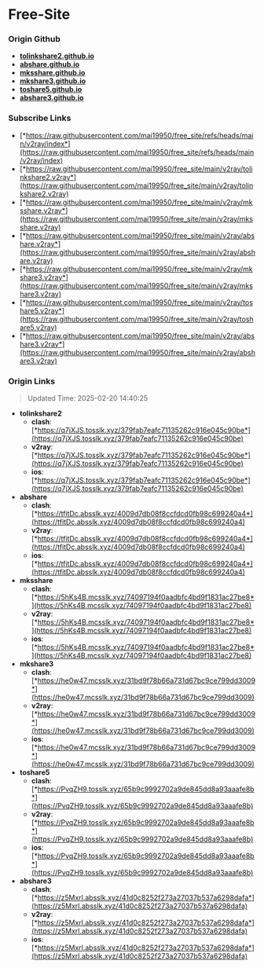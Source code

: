 # Free-Site

### Origin Github

- [**tolinkshare2.github.io**](https://github.com/tolinkshare2/tolinkshare2.github.io)
- [**abshare.github.io**](https://github.com/abshare/abshare.github.io)
- [**mksshare.github.io**](https://github.com/mksshare/mksshare.github.io)
- [**mkshare3.github.io**](https://github.com/mkshare3/mkshare3.github.io)
- [**toshare5.github.io**](https://github.com/toshare5/toshare5.github.io)
- [**abshare3.github.io**](https://github.com/abshare3/abshare3.github.io)

### Subscribe Links

- [*https://raw.githubusercontent.com/mai19950/free_site/refs/heads/main/v2ray/index*](https://raw.githubusercontent.com/mai19950/free_site/refs/heads/main/v2ray/index)
- [*https://raw.githubusercontent.com/mai19950/free_site/main/v2ray/tolinkshare2.v2ray*](https://raw.githubusercontent.com/mai19950/free_site/main/v2ray/tolinkshare2.v2ray)
- [*https://raw.githubusercontent.com/mai19950/free_site/main/v2ray/mksshare.v2ray*](https://raw.githubusercontent.com/mai19950/free_site/main/v2ray/mksshare.v2ray)
- [*https://raw.githubusercontent.com/mai19950/free_site/main/v2ray/abshare.v2ray*](https://raw.githubusercontent.com/mai19950/free_site/main/v2ray/abshare.v2ray)
- [*https://raw.githubusercontent.com/mai19950/free_site/main/v2ray/mkshare3.v2ray*](https://raw.githubusercontent.com/mai19950/free_site/main/v2ray/mkshare3.v2ray)
- [*https://raw.githubusercontent.com/mai19950/free_site/main/v2ray/toshare5.v2ray*](https://raw.githubusercontent.com/mai19950/free_site/main/v2ray/toshare5.v2ray)
- [*https://raw.githubusercontent.com/mai19950/free_site/main/v2ray/abshare3.v2ray*](https://raw.githubusercontent.com/mai19950/free_site/main/v2ray/abshare3.v2ray)

### Origin Links

> Updated Time: 2025-02-20 14:40:25

- **tolinkshare2**
  - **clash**: [*https://q7jXJS.tosslk.xyz/379fab7eafc71135262c916e045c90be*](https://q7jXJS.tosslk.xyz/379fab7eafc71135262c916e045c90be)
  - **v2ray**: [*https://q7jXJS.tosslk.xyz/379fab7eafc71135262c916e045c90be*](https://q7jXJS.tosslk.xyz/379fab7eafc71135262c916e045c90be)
  - **ios**: [*https://q7jXJS.tosslk.xyz/379fab7eafc71135262c916e045c90be*](https://q7jXJS.tosslk.xyz/379fab7eafc71135262c916e045c90be)
- **abshare**
  - **clash**: [*https://tfitDc.absslk.xyz/4009d7db08f8ccfdcd0fb98c699240a4*](https://tfitDc.absslk.xyz/4009d7db08f8ccfdcd0fb98c699240a4)
  - **v2ray**: [*https://tfitDc.absslk.xyz/4009d7db08f8ccfdcd0fb98c699240a4*](https://tfitDc.absslk.xyz/4009d7db08f8ccfdcd0fb98c699240a4)
  - **ios**: [*https://tfitDc.absslk.xyz/4009d7db08f8ccfdcd0fb98c699240a4*](https://tfitDc.absslk.xyz/4009d7db08f8ccfdcd0fb98c699240a4)
- **mksshare**
  - **clash**: [*https://5hKs4B.mcsslk.xyz/74097194f0aadbfc4bd9f1831ac27be8*](https://5hKs4B.mcsslk.xyz/74097194f0aadbfc4bd9f1831ac27be8)
  - **v2ray**: [*https://5hKs4B.mcsslk.xyz/74097194f0aadbfc4bd9f1831ac27be8*](https://5hKs4B.mcsslk.xyz/74097194f0aadbfc4bd9f1831ac27be8)
  - **ios**: [*https://5hKs4B.mcsslk.xyz/74097194f0aadbfc4bd9f1831ac27be8*](https://5hKs4B.mcsslk.xyz/74097194f0aadbfc4bd9f1831ac27be8)
- **mkshare3**
  - **clash**: [*https://he0w47.mcsslk.xyz/31bd9f78b66a731d67bc9ce799dd3009*](https://he0w47.mcsslk.xyz/31bd9f78b66a731d67bc9ce799dd3009)
  - **v2ray**: [*https://he0w47.mcsslk.xyz/31bd9f78b66a731d67bc9ce799dd3009*](https://he0w47.mcsslk.xyz/31bd9f78b66a731d67bc9ce799dd3009)
  - **ios**: [*https://he0w47.mcsslk.xyz/31bd9f78b66a731d67bc9ce799dd3009*](https://he0w47.mcsslk.xyz/31bd9f78b66a731d67bc9ce799dd3009)
- **toshare5**
  - **clash**: [*https://PvqZH9.tosslk.xyz/65b9c9992702a9de845dd8a93aaafe8b*](https://PvqZH9.tosslk.xyz/65b9c9992702a9de845dd8a93aaafe8b)
  - **v2ray**: [*https://PvqZH9.tosslk.xyz/65b9c9992702a9de845dd8a93aaafe8b*](https://PvqZH9.tosslk.xyz/65b9c9992702a9de845dd8a93aaafe8b)
  - **ios**: [*https://PvqZH9.tosslk.xyz/65b9c9992702a9de845dd8a93aaafe8b*](https://PvqZH9.tosslk.xyz/65b9c9992702a9de845dd8a93aaafe8b)
- **abshare3**
  - **clash**: [*https://z5Mxrl.absslk.xyz/41d0c8252f273a27037b537a6298dafa*](https://z5Mxrl.absslk.xyz/41d0c8252f273a27037b537a6298dafa)
  - **v2ray**: [*https://z5Mxrl.absslk.xyz/41d0c8252f273a27037b537a6298dafa*](https://z5Mxrl.absslk.xyz/41d0c8252f273a27037b537a6298dafa)
  - **ios**: [*https://z5Mxrl.absslk.xyz/41d0c8252f273a27037b537a6298dafa*](https://z5Mxrl.absslk.xyz/41d0c8252f273a27037b537a6298dafa)
